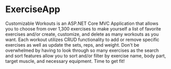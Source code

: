 # ExerciseApp
Customizable Workouts is an ASP.NET Core MVC Application that allows you to choose from over 1,300 exercises to make yourself a list of favorite exercises and/or create, customize, and delete as many workouts as you want. Each workout utilizes CRUD functionality to add or remove specific exercises as well as update the sets, reps, and weight. Don't be overwhelmed by having to look through so many exercises as the search and sort features allow you to sort and/or filter by exercise name, body part, target muscle, and necessary equipment. Time to get fit!
